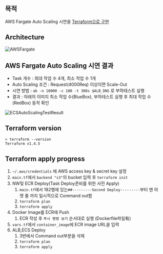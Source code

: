 ## 목적

AWS Fargate Auto Scaling 시연을 [Terraform으로 구현](https://github.com/jeayoon/TechAssignment/blob/main/test/main.tf)

## Architecture

![AWSFargate](https://github.com/jeayoon/TechAssignment/assets/17561411/4022746e-f3ca-422d-aefe-cc495300d72c)


## AWS Fargate Auto Scaling 시연 결과

* Task 개수 : 최대 작업 수 4개, 최소 작업 수 1개
* Auto Scaling 조건 : Request(4000Req) 이상이면 Scale-Out
* 시연 방법 : `ab -n 10000 -c 100 -t 300s $ALB_DNS` 로 부하테스트 실행
* 결과 : 아래의 이미지 최소 작업 수(BlueBox), 부하테스트 실행 후 최대 작업 수(RedBox) 동작 확인

![ECSAutoScalingTestResult](https://user-images.githubusercontent.com/17561411/236883339-deb9e15c-2091-4c58-9811-60e7ecd7f58e.jpg)


## Terraform version

```
> terraform --version
Terraform v1.4.5
```
## Terraform apply progress

1. `~/.aws/credentials` 에 AWS access key & secret key 설정
2. `main.tf`에서 `backend "s3"`의 bucket 입력 후 `terraform init`
3. NW및 ECR Deploy(Task Deploy준비를 위한 사전 Apply)
   1. `main.tf`에서 182행에 있는`##---------Second Deploy---------`부터 맨 아랫 줄 까지 일시적으로 Command out함
   2. `terraform plan`
   3. `terraform apply`
4. Docker Image를 ECR에 Push
   1. ECR 작성 후 `푸시 명령 보기` 순서대로 실행 (Dockerfile파일有)
5. `vars.tf`에서 `container_image`에 ECR image URL을 입력
6. ALB,ECS Deploy
   1. 3번에서 Command out부분을 삭제
   2. `terraform plan`
   3. `terraform apply`